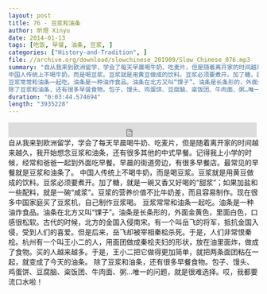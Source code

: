 ```yaml
---
layout: post
title: 76 - 豆浆和油条
author: 昕煜 Xinyu
date: 2014-01-13
tags: [吃饭, 早餐, 油条, 豆浆, ]
categories: ["History-and-Tradition", ]
file: //archive.org/download/slowchinese_201909/Slow_Chinese_076.mp3
summary: "自从我来到欧洲留学，学会了每天早晨喝牛奶、吃麦片，但是随着离开家的时间越来越久，我开始想念豆浆和油条，还有很多其他的中式早餐。记得我上小学的时候，经常和爸爸一起到外面吃早餐。早晨的街道旁边，有很多早餐店。最常见的早餐就是豆浆和油条了。
中国人传统上不喝牛奶，而是喝豆浆。豆浆就是用黄豆做成的饮料。豆浆必须要煮开。加了糖，就是一碗又香又好喝的“甜浆”；如果加盐和一些配料，就是一碗“咸浆”。豆浆的营养价值不比牛奶差，而且容易制作。现在很多中国家庭买了豆浆机，自己制作豆浆喝。
豆浆常常和油条一起吃。油条是一种油炸食品。油条在北方又叫“馃子”。油条是长条形的，外面金黄色，里面白色，口感很松软。古代的时候，北方的金国入侵南宋。有一个叫岳飞的将军，抵抗金国入侵，受到人们的喜爱。但是后来，岳飞却被宰相秦桧杀死。于是，人们非常恨秦桧。杭州有一个叫王小二的人，用面团做成秦桧夫妇的形状，放在油里面炸，做成了食物。买的人越来越多。于是，王小二把它做得更加简单，就把两条面团粘在一起，就变成了今天的油条。
除了豆浆和油条，还有很多早餐食物。包子、馒头、鸡蛋饼、豆腐脑、粢饭团、牛肉面、粥…唯一的问题，就是很难选择。哎，我都要流口水啦！"
duration: "0:03:44.574694"
length: "3935228"
---
```


<iframe src="https://archive.org/embed/slowchinese_201909/Slow_Chinese_076.mp3" width="500" height="30" frameborder="0" webkitallowfullscreen="true" mozallowfullscreen="true" allowfullscreen></iframe>
自从我来到欧洲留学，学会了每天早晨喝牛奶、吃麦片，但是随着离开家的时间越来越久，我开始想念豆浆和油条，还有很多其他的中式早餐。记得我上小学的时候，经常和爸爸一起到外面吃早餐。早晨的街道旁边，有很多早餐店。最常见的早餐就是豆浆和油条了。
中国人传统上不喝牛奶，而是喝豆浆。豆浆就是用黄豆做成的饮料。豆浆必须要煮开。加了糖，就是一碗又香又好喝的“甜浆”；如果加盐和一些配料，就是一碗“咸浆”。豆浆的营养价值不比牛奶差，而且容易制作。现在很多中国家庭买了豆浆机，自己制作豆浆喝。
豆浆常常和油条一起吃。油条是一种油炸食品。油条在北方又叫“馃子”。油条是长条形的，外面金黄色，里面白色，口感很松软。古代的时候，北方的金国入侵南宋。有一个叫岳飞的将军，抵抗金国入侵，受到人们的喜爱。但是后来，岳飞却被宰相秦桧杀死。于是，人们非常恨秦桧。杭州有一个叫王小二的人，用面团做成秦桧夫妇的形状，放在油里面炸，做成了食物。买的人越来越多。于是，王小二把它做得更加简单，就把两条面团粘在一起，就变成了今天的油条。
除了豆浆和油条，还有很多早餐食物。包子、馒头、鸡蛋饼、豆腐脑、粢饭团、牛肉面、粥…唯一的问题，就是很难选择。哎，我都要流口水啦！